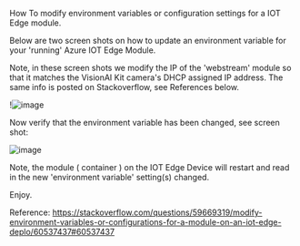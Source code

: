 How To modify environment variables or configuration settings for a IOT Edge module.

Below are two screen shots on how to update an environment variable for your 'running' Azure IOT Edge Module.

Note, in these screen shots we modify the IP of the 'webstream' module so that it matches the VisionAI Kit camera's DHCP assigned IP address. The same info is posted on Stackoverflow, see References below.  

!![image](https://user-images.githubusercontent.com/57420850/75941830-51c0a700-5e56-11ea-9316-c50d0a656e29.png)

Now verify that the environment variable has been changed, see screen shot: 

![image](https://user-images.githubusercontent.com/57420850/75941860-6c931b80-5e56-11ea-9041-23eeb2d39084.png)

Note, the module ( container ) on the IOT Edge Device will restart and read in the new 'environment variable' setting(s) changed. 

Enjoy. 

Reference: 
  https://stackoverflow.com/questions/59669319/modify-environment-variables-or-configurations-for-a-module-on-an-iot-edge-deplo/60537437#60537437
  
  
